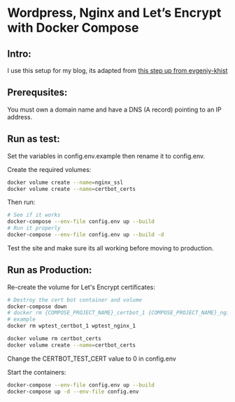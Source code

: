 # Wordpress, Nginx and Let’s Encrypt with Docker Compose
## Intro:
I use this setup for my blog, its adapted from <a href='https://github.com/evgeniy-khist/letsencrypt-docker-compose'>this step up from evgeniy-khist</a>

## Prerequsites:
You must own a domain name and have a DNS (A record) pointing to an IP address.

## Run as test:
Set the variables in config.env.example then rename it to config.env.

Create the required volumes:
```bash
docker volume create --name=nginx_ssl
docker volume create --name=certbot_certs
```

Then run:
```bash
# See if it works
docker-compose --env-file config.env up --build
# Run it properly
docker-compose --env-file config.env up --build -d
```

Test the site and make sure its all working before moving to production.  

## Run as Production:

Re-create the volume for Let's Encrypt certificates:
```bash
# Destroy the cert bot container and volume
docker-compose down
# docker rm {COMPOSE_PROJECT_NAME}_certbot_1 {COMPOSE_PROJECT_NAME}_nginx_1
# example
docker rm wptest_certbot_1 wptest_nginx_1

docker volume rm certbot_certs
docker volume create --name=certbot_certs
```

Change the CERTBOT_TEST_CERT value to 0 in config.env

Start the containers:
```bash
docker-compose --env-file config.env up --build
docker-compose up -d --env-file config.env
```